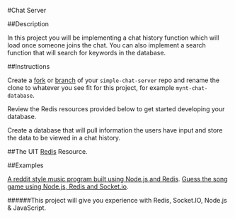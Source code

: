 #Chat Server

##Description

In this project you will be implementing a chat history function which will load once someone joins the chat. You can also implement a search function that will search for keywords in the database.


##Instructions

Create a [fork](https://help.github.com/articles/fork-a-repo/) or [branch](https://github.com/Kunena/Kunena-Forum/wiki/Create-a-new-branch-with-git-and-manage-branches) of your `simple-chat-server` repo and rename the clone to whatever you see fit for this project, for example `mynt-chat-database`.

Review the Redis resources provided below to get started developing your database.

Create a database that will pull information the users have input and store the data to be viewed in a chat history.

##The UIT [Redis](../../technology/database/redis.md) Resource.



##Examples

[A reddit style music program built using Node.js and Redis](http://www.upbeatapp.com/).
[Guess the song game using Node.js, Redis and Socket.io](http://binb.nodejitsu.com/).


######This project will give you experience with Redis, Socket.IO, Node.js & JavaScript.

